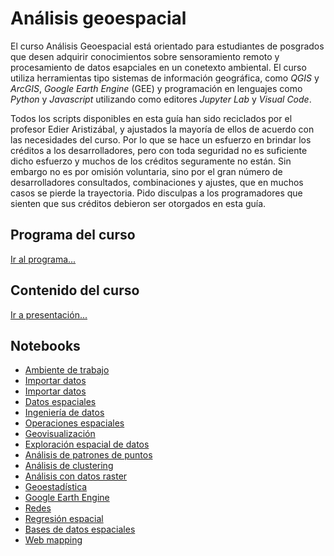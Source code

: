 # Análisis geoespacial

El curso Análisis Geoespacial está orientado para estudiantes de posgrados que desen adquirir conocimientos sobre sensoramiento remoto y procesamiento de datos esapciales en un conetexto ambiental. El curso utiliza herramientas tipo sistemas de información geográfica, como *QGIS* y *ArcGIS*, *Google Earth Engine* (GEE) y programación en lenguajes como *Python* y *Javascript* utilizando como editores *Jupyter Lab* y *Visual Code*. 

Todos los scripts disponibles en esta guía han sido reciclados por el profesor Edier Aristizábal, y ajustados la mayoría de ellos de acuerdo con las necesidades del curso. Por lo que se hace un esfuerzo en brindar los créditos a los desarrolladores, pero con toda seguridad no es suficiente dicho esfuerzo y muchos de los créditos seguramente no están. Sin embargo no es por omisión voluntaria, sino por el gran número de desarrolladores consultados, combinaciones y ajustes, que en muchos casos se pierde la trayectoria. Pido disculpas a los programadores que sienten que sus créditos debieron ser otorgados en esta guía.


## Programa del curso
[Ir al programa...](/Programa_AnalisisGeoespacial.pdf)

## Contenido del curso
[Ir a presentación...](html/AnalisisGeoespacial.html)

## Notebooks
* [Ambiente de trabajo](/Notebooks/00_ComputationalEnvironment.ipynb)
* [Importar datos](/Notebooks/01_DownloadData_Raster)
* [Importar datos](/Notebooks/02_DownloadData_Vector.ipynb) 
* [Datos espaciales](/Notebooks/03_GeospatialData.ipynb) 
* [Ingeniería de datos](/Notebooks/04_DataEngineering.ipynb) 
* [Operaciones espaciales](/Notebooks/05_SpatialOperation.ipynb) 
* [Geovisualización](/Notebooks/06_Geovisualization.ipynb) 
* [Exploración espacial de datos](/Notebooks/07_ESDA.ipynb) 
* [Análisis de patrones de puntos](/Notebooks/08_PointPatternAnalysis.ipynb) 
* [Análisis de clustering](/Notebooks/09_Clustering.ipynb) 
* [Análisis con datos raster](/Notebooks/10_Raster.ipynb) 
* [Geoestadística](/Notebooks/11_Geostatistic.ipynb) 
* [Google Earth Engine](/Notebooks/12_GEE.ipynb) 
* [Redes](/Notebooks/13_Network.ipynb) 
* [Regresión espacial](/Notebooks/14_SpatialRegression.ipynb) 
* [Bases de datos espaciales](/Notebooks/15_SGDB.ipynb) 
* [Web mapping](/Notebooks/16_WebMapping.ipynb) 

